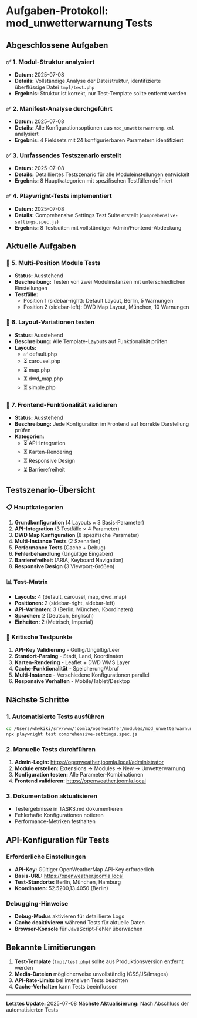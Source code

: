 # Aufgaben-Protokoll: mod_unwetterwarnung Tests

## Abgeschlossene Aufgaben

### ✅ 1. Modul-Struktur analysiert
- **Datum:** 2025-07-08
- **Details:** Vollständige Analyse der Dateistruktur, identifizierte überflüssige Datei `tmpl/test.php`
- **Ergebnis:** Struktur ist korrekt, nur Test-Template sollte entfernt werden

### ✅ 2. Manifest-Analyse durchgeführt
- **Datum:** 2025-07-08  
- **Details:** Alle Konfigurationsoptionen aus `mod_unwetterwarnung.xml` analysiert
- **Ergebnis:** 4 Fieldsets mit 24 konfigurierbaren Parametern identifiziert

### ✅ 3. Umfassendes Testszenario erstellt
- **Datum:** 2025-07-08
- **Details:** Detailliertes Testszenario für alle Moduleinstellungen entwickelt
- **Ergebnis:** 8 Hauptkategorien mit spezifischen Testfällen definiert

### ✅ 4. Playwright-Tests implementiert
- **Datum:** 2025-07-08
- **Details:** Comprehensive Settings Test Suite erstellt (`comprehensive-settings.spec.js`)
- **Ergebnis:** 8 Testsuiten mit vollständiger Admin/Frontend-Abdeckung

## Aktuelle Aufgaben

### 🔄 5. Multi-Position Module Tests
- **Status:** Ausstehend
- **Beschreibung:** Testen von zwei Modulinstanzen mit unterschiedlichen Einstellungen
- **Testfälle:**
  - Position 1 (sidebar-right): Default Layout, Berlin, 5 Warnungen
  - Position 2 (sidebar-left): DWD Map Layout, München, 10 Warnungen

### 🔄 6. Layout-Variationen testen
- **Status:** Ausstehend
- **Beschreibung:** Alle Template-Layouts auf Funktionalität prüfen
- **Layouts:**
  - ✅ default.php
  - ⏳ carousel.php
  - ⏳ map.php  
  - ⏳ dwd_map.php
  - ⏳ simple.php

### 🔄 7. Frontend-Funktionalität validieren
- **Status:** Ausstehend
- **Beschreibung:** Jede Konfiguration im Frontend auf korrekte Darstellung prüfen
- **Kategorien:**
  - ⏳ API-Integration
  - ⏳ Karten-Rendering
  - ⏳ Responsive Design
  - ⏳ Barrierefreiheit

## Testszenario-Übersicht

### 📋 Hauptkategorien
1. **Grundkonfiguration** (4 Layouts × 3 Basis-Parameter)
2. **API-Integration** (3 Testfälle × 4 Parameter)
3. **DWD Map Konfiguration** (8 spezifische Parameter)
4. **Multi-Instance Tests** (2 Szenarien)
5. **Performance Tests** (Cache + Debug)
6. **Fehlerbehandlung** (Ungültige Eingaben)
7. **Barrierefreiheit** (ARIA, Keyboard Navigation)
8. **Responsive Design** (3 Viewport-Größen)

### 📊 Test-Matrix
- **Layouts:** 4 (default, carousel, map, dwd_map)
- **Positionen:** 2 (sidebar-right, sidebar-left)
- **API-Varianten:** 3 (Berlin, München, Koordinaten)
- **Sprachen:** 2 (Deutsch, Englisch)
- **Einheiten:** 2 (Metrisch, Imperial)

### 🎯 Kritische Testpunkte
1. **API-Key Validierung** - Gültig/Ungültig/Leer
2. **Standort-Parsing** - Stadt, Land, Koordinaten
3. **Karten-Rendering** - Leaflet + DWD WMS Layer
4. **Cache-Funktionalität** - Speicherung/Abruf
5. **Multi-Instance** - Verschiedene Konfigurationen parallel
6. **Responsive Verhalten** - Mobile/Tablet/Desktop

## Nächste Schritte

### 1. Automatisierte Tests ausführen
```bash
cd /Users/whykiki/srv/www/joomla/openweather/modules/mod_unwetterwarnung/tests/playwright
npx playwright test comprehensive-settings.spec.js
```

### 2. Manuelle Tests durchführen
1. **Admin-Login:** https://openweather.joomla.local/administrator
2. **Module erstellen:** Extensions → Modules → New → Unwetterwarnung
3. **Konfiguration testen:** Alle Parameter-Kombinationen
4. **Frontend validieren:** https://openweather.joomla.local

### 3. Dokumentation aktualisieren
- Testergebnisse in TASKS.md dokumentieren
- Fehlerhafte Konfigurationen notieren
- Performance-Metriken festhalten

## API-Konfiguration für Tests

### Erforderliche Einstellungen
- **API-Key:** Gültiger OpenWeatherMap API-Key erforderlich
- **Basis-URL:** https://openweather.joomla.local
- **Test-Standorte:** Berlin, München, Hamburg
- **Koordinaten:** 52.5200,13.4050 (Berlin)

### Debugging-Hinweise
- **Debug-Modus** aktivieren für detaillierte Logs
- **Cache deaktivieren** während Tests für aktuelle Daten
- **Browser-Konsole** für JavaScript-Fehler überwachen

## Bekannte Limitierungen

1. **Test-Template** (`tmpl/test.php`) sollte aus Produktionsversion entfernt werden
2. **Media-Dateien** möglicherweise unvollständig (CSS/JS/Images)
3. **API-Rate-Limits** bei intensiven Tests beachten
4. **Cache-Verhalten** kann Tests beeinflussen

---

**Letztes Update:** 2025-07-08
**Nächste Aktualisierung:** Nach Abschluss der automatisierten Tests